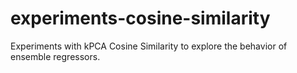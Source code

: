 # experiments-cosine-similarity
Experiments with kPCA Cosine Similarity to explore the behavior of ensemble regressors.

